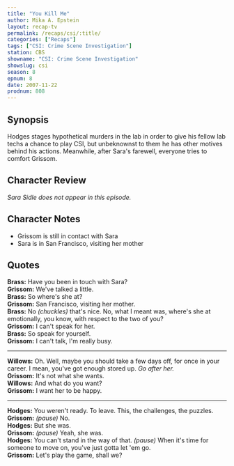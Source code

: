 ```yaml
---
title: "You Kill Me"
author: Mika A. Epstein
layout: recap-tv
permalink: /recaps/csi/:title/
categories: ["Recaps"]
tags: ["CSI: Crime Scene Investigation"]
station: CBS
showname: "CSI: Crime Scene Investigation"
showslug: csi
season: 8
epnum: 8  
date: 2007-11-22
prodnum: 808  
---
```


## Synopsis

Hodges stages hypothetical murders in the lab in order to give his fellow lab techs a chance to play CSI, but unbeknownst to them he has other motives behind his actions. Meanwhile, after Sara's farewell, everyone tries to comfort Grissom.

## Character Review

_Sara Sidle does not appear in this episode._

## Character Notes

* Grissom is still in contact with Sara  
* Sara is in San Francisco, visiting her mother

## Quotes

**Brass:** Have you been in touch with Sara?  
**Grissom:** We've talked a little.  
**Brass:** So where's she at?  
**Grissom:** San Francisco, visiting her mother.  
**Brass:** No _(chuckles)_ that's nice. No, what I meant was, where's she at emotionally, you know, with respect to the two of you?  
**Grissom:** I can't speak for her.  
**Brass:** So speak for yourself.  
**Grissom:** I can't talk, I'm really busy.  

- - -

**Willows:** Oh. Well, maybe you should take a few days off, for once in your career. I mean, you've got enough stored up. _Go after her._  
**Grissom:** It's not what she wants.  
**Willows:** And what do you want?  
**Grissom:** I want her to be happy.  

- - -

**Hodges:** You weren't ready. To leave. This, the challenges, the puzzles.  
**Grissom:** _(pause)_ No.  
**Hodges:** But she was.  
**Grissom:** _(pause)_ Yeah, she was.  
**Hodges:** You can't stand in the way of that. _(pause)_ When it's time for someone to move on, you've just gotta let 'em go.  
**Grissom:** Let's play the game, shall we?
